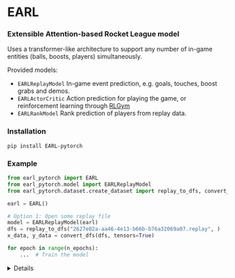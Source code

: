 # EARL
### Extensible Attention-based Rocket League model

Uses a transformer-like architecture to support any number of in-game entities (balls, boosts, players) simultaneously.

Provided models:
- `EARLReplayModel`
  In-game event prediction, e.g. goals, touches, boost grabs and demos.
- `EARLActorCritic`
  Action prediction for playing the game, or reinforcement learning through [RLGym](https://github.com/lucas-emery/rocket-league-gym)
- `EARLRankModel`
  Rank prediction of players from replay data.

### Installation
```
pip install EARL-pytorch
```

### Example
```python
from earl_pytorch import EARL
from earl_pytorch.model import EARLReplayModel
from earl_pytorch.dataset.create_dataset import replay_to_dfs, convert_dfs

earl = EARL()

# Option 1: Open some replay file
model = EARLReplayModel(earl)
dfs = replay_to_dfs("2627e02a-aa46-4e13-b66b-b76a32069a07.replay", )
x_data, y_data = convert_dfs(dfs, tensors=True)

for epoch in range(n_epochs):
    ...  # Train the model
```

<details>
  <summary>Details</summary>
  
Currently, the input is 21 features for each entity. For the non-relevant entities, the values are set to zero by default.
  
| Feature      | Type  | Entities            |
|--------------|-------|---------------------|
| is_ball      | bool  | Ball                |
| is_boost     | bool  | Boost               |
| is_blue      | bool  | Player              |
| is_orange    | bool  | Player              |
| pos_x        | float | Ball, Boost, Player |
| pos_y        | float | Ball, Boost, Player |
| pos_z        | float | Ball, Boost, Player |
| forward_x    | float | Player              |
| forward_y    | float | Player              |
| forward_z    | float | Player              |
| up_x         | float | Player              |
| up_y         | float | Player              |
| up_z         | float | Player              |
| vel_x        | float | Ball, Player        |
| vel_y        | float | Ball, Player        |
| vel_z        | float | Ball, Player        |
| ang_vel_x    | float | Ball, Player        |
| ang_vel_y    | float | Ball, Player        |
| ang_vel_z    | float | Ball, Player        |
| boost_amount | float | Boost, Player       |
| is_demoed    | bool  | Boost, Player       |

Note: pos and vel are divided by 2300, ang_vel by 5.5 and boost by 100.

These values are fed into a linear layer to produce a kind of embedding for the entity state, which is then fed into a transformer, producing final embeddings for each entity depending on all the other entities.

The model adds a single additional CLS "entity" which is to be used to summarize the game state, like predicting which team is likely to score next.

</details>
